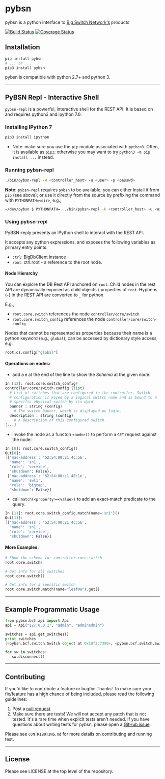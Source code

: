 # pybsn
pybsn is a python interface to [Big Switch Network's](http://bigswitch.com) products

[![Build Status](https://travis-ci.org/floodlight/pybsn.svg)](https://travis-ci.org/floodlight/pybsn)
[![Coverage Status](https://coveralls.io/repos/floodlight/pybsn/badge.svg)](https://coveralls.io/r/floodlight/pybsn)
## Installation

```bash
pip install pybsn
# ... or ...
pip3 install pybsn
```
pybsn is compatible with python 2.7+ and python 3.

---
## PyBSN Repl - Interactive Shell

`pybsn-repl` is a powerful, interactive shell for the REST API. It is based on and requires python3 and ipython 7.0.

### Installing IPython 7
```bash
pip3 install ipython
```
* Note: make sure you use the `pip` module associated with `python3`. Often, it is available as `pip3`; otherwise you may want to try `python3 -m pip install ...` instead.

### Running pybsn-repl
```bash
./bin/pybsn-repl -H <controller_host> -u <user> -p <passwd>
```
**Note:** `pybsn-repl` requires `pybsn` to be available; you can either install it from `pip` (see above); or use it directly from the source by prefixing the
command with `PYTHONPATH=<dir>`, e.g.,

```bash
~/dev/pybsn $ PYTHONPATH=. ./bin/pybsn-repl -H <controller_host> -u <user> -p <passwd>
```

### Using pybsn-repl

PyBSN-reply presents an IPython shell to interact with the REST API.

It accepts any python expressions, and exposes the following variables as primary
entry points:
* `ctrl`: BigDbClient instance
* `root`: ctrl.root - a reference to the root node.

#### Node Hierarchy

You can explore the DB Rest API anchored on `root`. Child nodes in the rest API are
dynamically exposed as child objects / properties of `root`. Hyphens (`-`) in the REST API
are converted to `_` for python.

E.g.,
* `root.core.switch` references the node `controller/core/switch`
* `root.core.switch_config` references the node `controller/core/switch-config`

Nodes that cannot be represented as properties because their name is a python keyword (e.g., `global`), can be accessed by dictionary style access, e.g.
```python
root.os.config["global"]
```

#### Operations on nodes:
* add a `#` at the end of the line to show the *Schema* at the given node.
```python
In [12]: root.core.switch_config#
controller/core/switch-config (list)
  # List of switches that are configured in the controller. Switch
  # configuration is keyed by a logical switch name and is bound to a
  # specific physical switch by its dpid
  banner : string (config)
    # The switch banner, which is displayed on login.
  description : string (config)
    # A description of this configured switch.
[...]
```

* invoke the node as a functon `<node>()` to perform a `GET` request against the node:
```python
In [8]: root.core.switch_config()
Out[8]:
[{'mac-address': '52:54:00:21:4c:56',
  'name': 'sn1',
  'role': 'service',
  'shutdown': False},
 {'mac-address': '52:54:00:c1:40:1e',
  'name': 'swl1',
  'role': 'bigtap',
  'shutdown': False}]
```
* call `match(<property>=<value>)` to add an exact-match predicate to the query:
```python
In [11]: root.core.switch_config.match(name='sn1')()
Out[11]:
[{'mac-address': '52:54:00:21:4c:56',
  'name': 'sn1',
  'role': 'service',
  'shutdown': False}]
```

#### More Examples:

```python
# Show the schema for controller.core.switch
root.core.switch#

# Get info for all switches
root.core.switch()

# Get info for a specific switch
root.core.switch.match(name="leaf0a").get()
```


---
## Example Programmatic Usage

```python
from pybsn.bcf.api import Api
api = Api("127.0.0.1", "admin", "adminadmin")

switches = api.get_switches()
print switches
[<pybsn.bcf.switch.Switch object at 0x10f3c7390>, <pybsn.bcf.switch.Switch object at 0x10f3c7790>, <pybsn.bcf.switch.Switch object at 0x10f3ec4d0>, <pybsn.bcf.switch.Switch object at 0x10f3ec610>, <pybsn.bcf.switch.Switch object at 0x10f3ec750>, <pybsn.bcf.switch.Switch object at 0x10f3ec890>, <pybsn.bcf.switch.Switch object at 0x10f3ec9d0>, <pybsn.bcf.switch.Switch object at 0x10f3ecb10>, <pybsn.bcf.switch.Switch object at 0x10f3ecc50>, <pybsn.bcf.switch.Switch object at 0x10f3ecd90>, <pybsn.bcf.switch.Switch object at 0x10f3eced0>, <pybsn.bcf.switch.Switch object at 0x10f3f6050>, <pybsn.bcf.switch.Switch object at 0x10f3f6190>, <pybsn.bcf.switch.Switch object at 0x10f3f62d0>]

for sw in switches:
   sw.disconnect()
```

---
## Contributing

If you'd like to contribute a feature or bugfix: Thanks! To make sure your
fix/feature has a high chance of being included, please read the following
guidelines:

1. Post a [pull request](https://github.com/Sovietaced/pybsn/compare/).
2. Make sure there are tests! We will not accept any patch that is not tested.
   It's a rare time when explicit tests aren't needed. If you have questions
   about writing tests for pybsn, please open a
   [GitHub issue](https://github.com/Sovietaced/pybsn/issues/new).

Please see `CONTRIBUTING.md` for more details on contributing and running test.

---

## License

Please see LICENSE at the top level of the repository.
